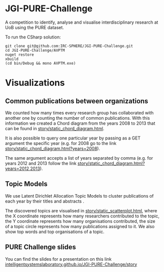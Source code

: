 # JGI-PURE-Challenge
A competition to identify, analyse and visualise interdisciplinary research at UoB using the PURE dataset.

To run the CSharp solution:

```
git clone git@github.com:IRC-SPHERE/JGI-PURE-Challenge.git
cd JGI-PURE-Challenge/AVPTM
nuget restore
xbuild
(cd bin/Debug && mono AVPTM.exe)
```

# Visualizations

## Common publications between organizations

We counted how many times every research group has collaborated with another
one by counting the number of common publications. With this information we
created a Chord diagram from the years 2008 to 2013 that can be found in
[story/static_chord_diagram.html][1].

It is also possible to query one particular year by passing as a GET argument
the specific year (e.g. for 2008 go to the link
[story/static_chord_diagram.html?years=2008][2]).

The same argument accepts a list of years separated by comma (e.g. for years
2012 and 2013 follow the link [story/static_chord_diagram.html?years=2012,2013][3]).

[1]: https://intelligentsystemslaboratory.github.io/JGI-PURE-Challenge/story/static_chord_diagram.html
[2]: https://intelligentsystemslaboratory.github.io/JGI-PURE-Challenge/story/static_chord_diagram.html?years=2008
[3]: https://intelligentsystemslaboratory.github.io/JGI-PURE-Challenge/story/static_chord_diagram.html?years=2012,2013

## Topic Models

We use Latent Dirichlet Allocation Topic Models to cluster publications of each
year by their titles and abstracts .

The discovered topics are visualised in [story/static_scatterplot.html][4],
where the X coordinate represents how many researchers contributed to the
topic, the Y coordinate represents how many organisations contributed, the size
of a topic circle represents how many publications assigned to it. We also show
top words and top organisations of a topic.


[4]: https://intelligentsystemslaboratory.github.io/JGI-PURE-Challenge/story/static_scatterplot.html

## PURE Challenge slides

You can find the slides for a presentation on this link [intelligentsystemslaboratory.github.io/JGI-PURE-Challenge/story][5]

[5]: https://intelligentsystemslaboratory.github.io/JGI-PURE-Challenge/story/
